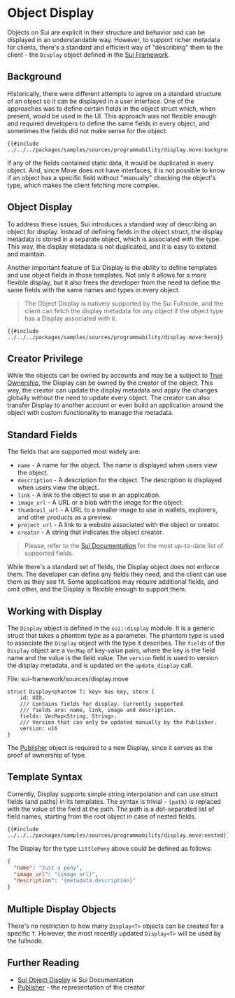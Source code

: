 # Object Display

Objects on Sui are explicit in their structure and behavior and can be displayed in an
understandable way. However, to support richer metadata for clients, there's a standard and
efficient way of "describing" them to the client - the `Display` object defined in the
[Sui Framework](./sui-framework.md).

## Background

Historically, there were different attempts to agree on a standard structure of an object so it can
be displayed in a user interface. One of the approaches was to define certain fields in the object
struct which, when present, would be used in the UI. This approach was not flexible enough and
required developers to define the same fields in every object, and sometimes the fields did not make
sense for the object.

```move
{{#include ../../../packages/samples/sources/programmability/display.move:background}}
```

If any of the fields contained static data, it would be duplicated in every object. And, since Move
does not have interfaces, it is not possible to know if an object has a specific field without
"manually" checking the object's type, which makes the client fetching more complex.

## Object Display

To address these issues, Sui introduces a standard way of describing an object for display. Instead
of defining fields in the object struct, the display metadata is stored in a separate object, which
is associated with the type. This way, the display metadata is not duplicated, and it is easy to
extend and maintain.

Another important feature of Sui Display is the ability to define templates and use object fields in
those templates. Not only it allows for a more flexible display, but it also frees the developer
from the need to define the same fields with the same names and types in every object.

> The Object Display is natively supported by the Sui Fullnode, and the client can fetch the display
> metadata for any object if the object type has a Display associated with it.

```move
{{#include ../../../packages/samples/sources/programmability/display.move:hero}}
```

## Creator Privilege

While the objects can be owned by accounts and may be a subject to
[True Ownership](./../object/true-ownership.md), the Display can be owned by the creator of the
object. This way, the creator can update the display metadata and apply the changes globally without
the need to update every object. The creator can also transfer Display to another account or even
build an application around the object with custom functionality to manage the metadata.

## Standard Fields

The fields that are supported most widely are:

- `name` - A name for the object. The name is displayed when users view the object.
- `description` - A description for the object. The description is displayed when users view the
  object.
- `link` - A link to the object to use in an application.
- `image_url` - A URL or a blob with the image for the object.
- `thumbnail_url` - A URL to a smaller image to use in wallets, explorers, and other products as a
  preview.
- `project_url` - A link to a website associated with the object or creator.
- `creator` - A string that indicates the object creator.

> Please, refer to the [Sui Documentation](https://docs.sui.io/standards/display) for the most
> up-to-date list of supported fields.

While there's a standard set of fields, the Display object does not enforce them. The developer can
define any fields they need, and the client can use them as they see fit. Some applications may
require additional fields, and omit other, and the Display is flexible enough to support them.

## Working with Display

The `Display` object is defined in the `sui::display` module. It is a generic struct that takes a
phantom type as a parameter. The phantom type is used to associate the `Display` object with the
type it describes. The `fields` of the `Display` object are a `VecMap` of key-value pairs, where the
key is the field name and the value is the field value. The `version` field is used to version the
display metadata, and is updated on the `update_display` call.

File: sui-framework/sources/display.move

```move
struct Display<phantom T: key> has key, store {
    id: UID,
    /// Contains fields for display. Currently supported
    /// fields are: name, link, image and description.
    fields: VecMap<String, String>,
    /// Version that can only be updated manually by the Publisher.
    version: u16
}
```

The [Publisher](./publisher.md) object is required to a new Display, since it serves as the proof of
ownership of type.

## Template Syntax

Currently, Display supports simple string interpolation and can use struct fields (and paths) in its
templates. The syntax is trivial - `{path}` is replaced with the value of the field at the path. The
path is a dot-separated list of field names, starting from the root object in case of nested fields.

```move
{{#include ../../../packages/samples/sources/programmability/display.move:nested}}
```

The Display for the type `LittlePony` above could be defined as follows:

```json
{
  "name": "Just a pony",
  "image_url": "{image_url}",
  "description": "{metadata.description}"
}
```

## Multiple Display Objects

There's no restriction to how many `Display<T>` objects can be created for a specific `T`. However,
the most recently updated `Display<T>` will be used by the fullnode.

## Further Reading

- [Sui Object Display](https://docs.sui.io/standards/display) is Sui Documentation
- [Publisher](./publisher.md) - the representation of the creator
